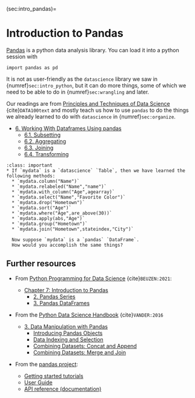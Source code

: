 (sec:intro_pandas)=
# Introduction to Pandas

[Pandas](https://pandas.pydata.org/) is a python data analysis library. 
You can load it into a python session with

    import pandas as pd
It is not as user-friendly as the `datascience` library we saw in {numref}`sec:intro_python`, but it can do more things, some of which we need to be able to do in {numref}`sec:wrangling` and later.

Our readings are from [Principles and Techniques of Data Science](http://www.textbook.ds100.org/) {cite}`DATA100text` and mostly teach us how to use `pandas` to do the things we already learned to do with `datascience` in {numref}`sec:organize`.
- [6. Working With Dataframes Using pandas](http://www.textbook.ds100.org/ch/06/pandas_intro.html)
  * [6.1. Subsetting](http://www.textbook.ds100.org/ch/06/pandas_subsetting.html)
  * [6.2. Aggregating](http://www.textbook.ds100.org/ch/06/pandas_aggregating.html)
  * [6.3. Joining](http://www.textbook.ds100.org/ch/06/pandas_joining.html)
  * [6.4. Transforming](http://www.textbook.ds100.org/ch/06/pandas_transforming.html)


```{admonition} Reading Questions
:class: important
* If `mydata` is a `datascience` `Table`, then we have learned the following methods:
  * `mydata.column("Name")`
  * `mydata.relabeled("Name","name")`
  * `mydata.with_column("Age",agearray)`
  * `mydata.select("Name","Favorite Color")`
  * `mydata.drop("Hometown")`
  * `mydata.sort("Age")`
  * `mydata.where("Age",are_above(30))`
  * `mydata.apply(abs,"Age")`
  * `mydata.group("Hometown")`
  * `mydata.join("Hometown",stateindex,"City")`
  
  Now suppose `mydata` is a `pandas` `DataFrame`. 
  How would you accomplish the same things?
```


## Further resources
* From [Python Programming for Data Science](https://www.tomasbeuzen.com/python-programming-for-data-science/README.html) {cite}`BEUZEN:2021`:
  * [Chapter 7: Introduction to Pandas](https://www.tomasbeuzen.com/python-programming-for-data-science/chapters/chapter7-pandas.html)
    * [2. Pandas Series](https://www.tomasbeuzen.com/python-programming-for-data-science/chapters/chapter7-pandas.html#pandas-series)
    * [3. Pandas DataFrames](https://www.tomasbeuzen.com/python-programming-for-data-science/chapters/chapter7-pandas.html#pandas-dataframes)
	
* From the [Python Data Science Handbook](https://jakevdp.github.io/PythonDataScienceHandbook/) {cite}`VANDER:2016`
  * [3. Data Manipulation with Pandas](https://jakevdp.github.io/PythonDataScienceHandbook/03.00-introduction-to-pandas.html)
    * [Introducing Pandas Objects](https://jakevdp.github.io/PythonDataScienceHandbook/03.01-introducing-pandas-objects.html)
    * [Data Indexing and Selection](https://jakevdp.github.io/PythonDataScienceHandbook/03.02-data-indexing-and-selection.html)
	* [Combining Datasets: Concat and Append](https://jakevdp.github.io/PythonDataScienceHandbook/03.06-concat-and-append.html)
	* [Combining Datasets: Merge and Join](https://jakevdp.github.io/PythonDataScienceHandbook/03.07-merge-and-join.html)


* From the [pandas project](https://pandas.pydata.org/):
  * [Getting started tutorials](https://pandas.pydata.org/docs/getting_started/intro_tutorials/)
  * [User Guide](https://pandas.pydata.org/docs/user_guide/index.html#user-guide)
  * [API reference (documentation)](https://pandas.pydata.org/docs/reference/index.html)
